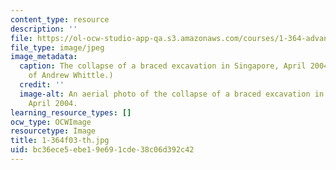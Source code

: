 ```yaml
---
content_type: resource
description: ''
file: https://ol-ocw-studio-app-qa.s3.amazonaws.com/courses/1-364-advanced-geotechnical-engineering-fall-2003/bc36ece5ebe19e691cde38c06d392c42_1-364f03-th.jpg
file_type: image/jpeg
image_metadata:
  caption: The collapse of a braced excavation in Singapore, April 2004. (Image courtesy
    of Andrew Whittle.)
  credit: ''
  image-alt: An aerial photo of the collapse of a braced excavation in Singapore,
    April 2004.
learning_resource_types: []
ocw_type: OCWImage
resourcetype: Image
title: 1-364f03-th.jpg
uid: bc36ece5-ebe1-9e69-1cde-38c06d392c42
---
```

